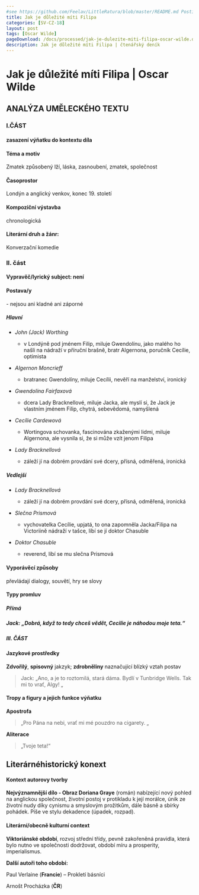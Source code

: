 ```yaml
---
#see https://github.com/Feelav/LittleRatura/blob/master/README.md Posting new books
title: Jak je důležité míti Filipa
categories: [SV-CZ-18]
layout: post
tags: [Oscar Wilde]
pageDownload: /docs/processed/jak-je-dulezite-miti-filipa-oscar-wilde.docx
description: Jak je důležité míti Filipa | čtenářský deník
---
```


# Jak je důležité míti Filipa | Oscar Wilde

## ANALÝZA UMĚLECKÉHO TEXTU

### I.ČÁST

#### zasazení výňatku do kontextu díla

#### Téma a motiv

Zmatek způsobený lží, láska, zasnoubení, zmatek, společnost

#### Časoprostor

Londýn a anglický venkov, konec 19. století

#### Kompoziční výstavba

chronologická

#### Literární druh a žánr:

Konverzační komedie

### II. část

#### Vypravěč/lyrický subject: není

#### Postava/y

\- nejsou ani kladné ani záporné

##### Hlavní

- _John (Jack) Worthing_

  - v Londýně pod jménem Filip, miluje Gwendolínu, jako malého ho
    našli na nádraží v příruční brašně, bratr Algernona, poručník
    Cecílie, optimista

- _Algernon Moncrieff_

  - bratranec Gwendolíny, miluje Cecílii, nevěří na manželství,
    ironický

- _Gwendolína Fairfaxová_

  - dcera Lady Bracknellové, miluje Jacka, ale myslí si, že Jack je
    vlastním jménem Filip, chytrá, sebevědomá, namyšlená

- _Cecílie Cardewová_

  - Wortingova schovanka, fascinována zkaženými lidmi, miluje
    Algernona, ale vysnila si, že si může vzít jenom Filipa

- _Lady Bracknellová_

  - záleží jí na dobrém provdání své dcery, přísná, odměřená,
    ironická

##### Vedlejší

- _Lady Bracknellová_

  - záleží jí na dobrém provdání své dcery, přísná, odměřená,
    ironická

- _Slečna Prismová_

  - vychovatelka Cecílie, upjatá, to ona zapomněla Jacka/Filipa na
    Victoriině nádraží v tašce, líbí se jí doktor Chasuble

- _Doktor Chasuble_

  - reverend, líbí se mu slečna Prismová

#### Vyporávěcí způsoby

převládají dialogy, souvětí, hry se slovy

#### Typy promluv

##### **Přímá**

##### Jack: „Dobrá, když to tedy chceš vědět, Cecilie je náhodou moje teta.“

##### III. ČÁST

#### Jazykové prostředky

**Zdvořilý**, **spisovný** jakzyk; **zdrobněliny** naznačující blízký
vztah postav

> Jack: „Ano, a je to roztomilá, stará dáma. Bydlí v Tunbridge Wells. Tak mi to vrať, Algy! „

#### Tropy a figury a jejich funkce výňatku

**Apostrofa**

> „Pro Pána na nebi, vrať mi mé pouzdro na cigarety. „

**Aliterace**

> „Tvoje teta!“

## Literárnéhistorický konext

#### Kontext autorovy tvorby

**Nejvýznamnější dílo - Obraz Doriana Graye** (román) nabízející nový
pohled na anglickou společnost, životní postoj v protikladu k její
morálce, únik ze životní nudy díky cynismu a smyslovým prožitkům, dále
básně a sbírky pohádek. Píše ve stylu dekadence (úpadek, rozpad).

#### Literární/obecně kulturní context

**Viktoriánské období**, rozvoj střední třídy, pevně zakořeněná
pravidla, která bylo nutno ve společnosti dodržovat, období míru a
prosperity, imperialismus.

**Další autoři toho období:**

Paul Verlaine (**Francie**) – Prokletí básníci

Arnošt Procházka (**ČR**)

